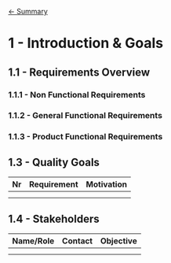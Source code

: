 [<- Summary](ARC42.md)

# 1 - Introduction & Goals
## 1.1 - Requirements Overview
### 1.1.1  - Non Functional Requirements
### 1.1.2  - General Functional Requirements
### 1.1.3  - Product Functional Requirements
## 1.3 - Quality Goals

| Nr  | Requirement | Motivation |
| --- | ----------- | ---------- |
|     |             |            |
|     |             |            |

## 1.4 - Stakeholders

| Name/Role  | Contact | Objective |
| ---------- | ------- | --------- |
|            |         |           |
|            |         |           |
